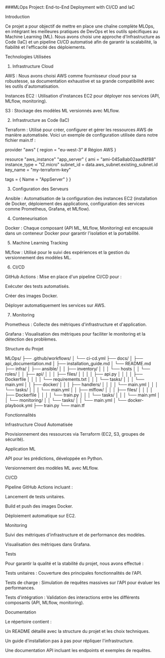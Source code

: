 ###MLOps Project: End-to-End Deployment with CI/CD and IaC

Introduction

Ce projet a pour objectif de mettre en place une chaîne complète MLOps, en intégrant les meilleures pratiques de DevOps et les outils spécifiques au Machine Learning (ML). Nous avons choisi une approche d'Infrastructure as Code (IaC) et un pipeline CI/CD automatisé afin de garantir la scalabilité, la fiabilité et l'efficacité des déploiements.

Technologies Utilisées

1. Infrastructure Cloud

AWS : Nous avons choisi AWS comme fournisseur cloud pour sa robustesse, sa documentation exhaustive et sa grande compatibilité avec les outils d'automatisation.

Instances EC2 : Utilisation d'instances EC2 pour déployer nos services (API, MLflow, monitoring).

S3 : Stockage des modèles ML versionnés avec MLflow.

2. Infrastructure as Code (IaC)

Terraform : Utilisé pour créer, configurer et gérer les ressources AWS de manière automatisée. Voici un exemple de configuration utilisée dans notre fichier main.tf :

provider "aws" {
  region = "eu-west-3" # Région AWS
}

resource "aws_instance" "app_server" {
  ami           = "ami-045a8ab02aadf4f88"
  instance_type = "t2.micro"
  subnet_id     = data.aws_subnet.existing_subnet.id
  key_name      = "my-terraform-key"

  tags = {
    Name = "AppServer"
  }
}

3. Configuration des Serveurs

Ansible : Automatisation de la configuration des instances EC2 (installation de Docker, déploiement des applications, configuration des services comme Prometheus, Grafana, et MLflow).

4. Conteneurisation

Docker : Chaque composant (API ML, MLflow, Monitoring) est encapsulé dans un conteneur Docker pour garantir l'isolation et la portabilité.

5. Machine Learning Tracking

MLflow : Utilisé pour le suivi des expériences et la gestion du versionnement des modèles ML.

6. CI/CD

GitHub Actions : Mise en place d'un pipeline CI/CD pour :

Exécuter des tests automatisés.

Créer des images Docker.

Déployer automatiquement les services sur AWS.

7. Monitoring

Prometheus : Collecte des métriques d'infrastructure et d'application.

Grafana : Visualisation des métriques pour faciliter le monitoring et la détection des problèmes.

Structure du Projet

MLOps/
├── .github/workflows/
│   └── ci-cd.yml
├── docs/
│   ├── api_documentation.md
│   ├── installation_guide.md
│   └── README.md
├── infra/
│   ├── ansible/
│   │   ├── inventory/
│   │   │   └── hosts
│   │   └── roles/
│   │       ├── api/
│   │       │   ├── files/
│   │       │   │   ├── api.py
│   │       │   │   ├── Dockerfile
│   │       │   │   └── requirements.txt
│   │       │   └── tasks/
│   │       │       └── main.yml
│   │       ├── docker/
│   │       │   ├── handlers/
│   │       │   │   └── main.yml
│   │       │   └── tasks/
│   │       │       └── main.yml
│   │       ├── mlflow/
│   │       │   ├── files/
│   │       │   │   ├── Dockerfile
│   │       │   │   └── train.py
│   │       │   └── tasks/
│   │       │       └── main.yml
│   │       └── monitoring/
│   │           └── tasks/
│   │               └── main.yml
│   └── docker-playbook.yml
├── train.py
└── main.tf

Fonctionnalités

Infrastructure Cloud Automatisée

Provisionnement des ressources via Terraform (EC2, S3, groupes de sécurité).

Application ML

API pour les prédictions, développée en Python.

Versionnement des modèles ML avec MLflow.

CI/CD

Pipeline GitHub Actions incluant :

Lancement de tests unitaires.

Build et push des images Docker.

Déploiement automatique sur EC2.

Monitoring

Suivi des métriques d'infrastructure et de performance des modèles.

Visualisation des métriques dans Grafana.

Tests

Pour garantir la qualité et la stabilité du projet, nous avons effectué :

Tests unitaires : Couverture des principales fonctionnalités de l'API.

Tests de charge : Simulation de requêtes massives sur l'API pour évaluer les performances.

Tests d'intégration : Validation des interactions entre les différents composants (API, MLflow, monitoring).

Documentation

Le répertoire contient :

Un README détaillé avec la structure du projet et les choix techniques.

Un guide d'installation pas à pas pour répliquer l'infrastructure.

Une documentation API incluant les endpoints et exemples de requêtes.